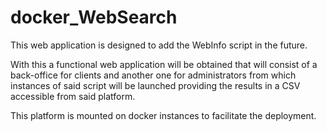 # docker_WebSearch


This web application is designed to add the WebInfo script in the future.

With this a functional web application will be obtained that will consist of a back-office for clients and another
one for administrators from which instances of said script will be launched providing the results in a CSV accessible
from said platform.

This platform is mounted on docker instances to facilitate the deployment.
